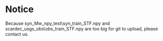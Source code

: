 # Notice
Because syn_Mw_npy_test\syn_train_STF.npy and scardec_usgs_obs\obs_train_STF.npy are too big for git to upload, please contact us. 
